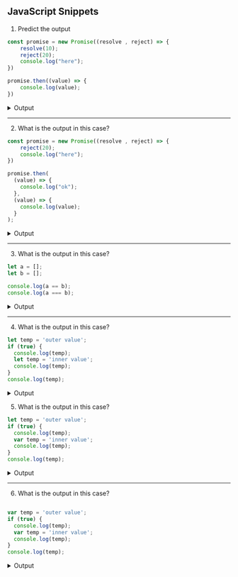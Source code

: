 
## JavaScript Snippets

1. Predict the output

```javascript
const promise = new Promise((resolve , reject) => {
    resolve(10);
    reject(20);
    console.log("here");
})

promise.then((value) => {
    console.log(value);
})
```
<details> <summary>Output</summary>

```
here
10
```

</details>

<hr>

2. What is the output in this case?
```javascript
const promise = new Promise((resolve , reject) => {
    reject(20);
    console.log("here");
})

promise.then(
  (value) => {
    console.log("ok");
  },
  (value) => {
    console.log(value);
  }
);
```

<details> <summary>Output</summary>

```
here
20
```
<summary>
    then(onFulfilled, onRejected)
</summary>

</details>

<hr>

3. What is the output in this case?
```javascript
let a = [];
let b = [];

console.log(a == b);
console.log(a === b);

```
<details> <summary>Output</summary>

```
false
false
```
</details>

<hr>

4. What is the output in this case?
```javascript
let temp = 'outer value';
if (true) {
  console.log(temp);
  let temp = 'inner value'; 
  console.log(temp);
}
console.log(temp);
```

<details> <summary>Output</summary>

```
ReferenceError: Cannot access 'temp' before initialization
```
</details>

5. What is the output in this case?
```javascript
let temp = 'outer value';
if (true) {
  console.log(temp);
  var temp = 'inner value';
  console.log(temp);
}
console.log(temp);
```
<details> <summary>Output</summary>

```
SyntaxError: Identifier 'temp' has already been declared
```
</details>

<hr>

6. What is the output in this case?
```javascript

var temp = 'outer value';
if (true) {
  console.log(temp);
  var temp = 'inner value'; 
  console.log(temp);
}
console.log(temp);

```

<details> <summary>Output</summary>

```
outer value
inner value
inner value
```
</details>